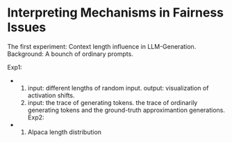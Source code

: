 # Interpreting Mechanisms in Fairness Issues
The first experiment: Context length influence in LLM-Generation.
Background: A bounch of ordinary prompts.

Exp1:
- 1. input: different lengths of random input. output: visualization of activation shifts.
  2. input: the trace of generating tokens. the trace of ordinarily generating tokens and the ground-truth approximantion generations.
Exp2:
- 1. Alpaca length distribution